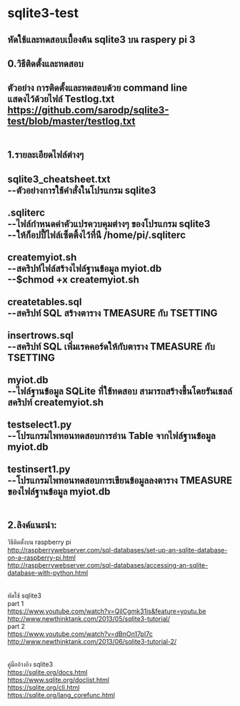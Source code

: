 # sqlite3-test
หัดใช้และทดสอบเบื้องต้น sqlite3 บน raspery pi 3  
----  
0.วิธีติดตั้งและทดสอบ
----  
  ตัวอย่าง การติดตั้งและทดสอบด้วย command line   
  แสดงไว้ด้วยไฟล์ Testlog.txt  
  https://github.com/sarodp/sqlite3-test/blob/master/testlog.txt  
<br><br>
1.รายละเอียดไฟล์ต่างๆ  
----  
sqlite3_cheatsheet.txt  
--ตัวอย่างการใช้คำสั่งในโปรแกรม sqlite3   
<br>
.sqliterc  
--ไฟล์กำหนดค่าคัวแปรควบคุมต่างๆ ของโปรแกรม sqlite3  
--ให้ก็อปปี้ไฟล์เซ็ตติ้งไว้ที่น่ี /home/pi/.sqliterc  
<br>
createmyiot.sh  
--สคริปท์ไฟล์สร้างไฟล์ฐานข้อมูล myiot.db  
--$chmod +x createmyiot.sh  
<br>
createtables.sql    
--สคริปท์ SQL สร้างตาราง TMEASURE กับ TSETTING  
<br>
insertrows.sql  
--สคริปท์ SQL เพิ่มเรคคอร์ดให้กับตาราง TMEASURE กับ TSETTING  
<br>
myiot.db  
--ไฟล์ฐานข้อมูล SQLite ที่ใช้ทดสอบ สามารถสร้างขึ้นโดยรันเชลล์สคริปท์ createmyiot.sh  
<br>
testselect1.py  
--โปรแกรมไพทอนทดสอบการอ่าน Table จากไฟล์ฐานข้อมูล myiot.db  
<br>
testinsert1.py  
--โปรแกรมไพทอนทดสอบการเขียนข้อมูลลงตาราง TMEASURE ของไฟล์ฐานข้อมูล myiot.db  
<br><br>
2.ลิงค์แนะนำ:  
----  
วิธีติดตั้งบน raspberry pi  
http://raspberrywebserver.com/sql-databases/set-up-an-sqlite-database-on-a-raspberry-pi.html  
http://raspberrywebserver.com/sql-databases/accessing-an-sqlite-database-with-python.html  
<br><br>
หัดใช้ sqlite3  
part 1  
https://www.youtube.com/watch?v=QjICgmk31js&feature=youtu.be  
http://www.newthinktank.com/2013/05/sqlite3-tutorial/  
part 2  
https://www.youtube.com/watch?v=dBnOn17pI7c  
http://www.newthinktank.com/2013/06/sqlite3-tutorial-2/  
<br><br>
คู่มืออ้างอิง sqlite3  
https://sqlite.org/docs.html  
https://www.sqlite.org/doclist.html  
https://sqlite.org/cli.html  
https://sqlite.org/lang_corefunc.html  
<br><br>
